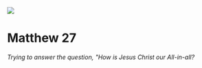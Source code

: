 <img class="intro-right" src="/images/art-matthew.jpg">

# Matthew 27

*Trying to answer the question, "How is Jesus Christ our All-in-all?*
